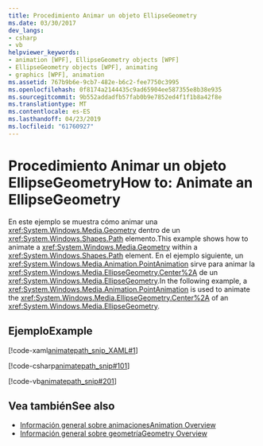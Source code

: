 ```yaml
---
title: Procedimiento Animar un objeto EllipseGeometry
ms.date: 03/30/2017
dev_langs:
- csharp
- vb
helpviewer_keywords:
- animation [WPF], EllipseGeometry objects [WPF]
- EllipseGeometry objects [WPF], animating
- graphics [WPF], animation
ms.assetid: 767b9b6e-9cb7-482e-b6c2-fee7750c3995
ms.openlocfilehash: 0f8174a2144435c9ad65904ee587355e8b38e935
ms.sourcegitcommit: 9b552addadfb57fab0b9e7852ed4f1f1b8a42f8e
ms.translationtype: MT
ms.contentlocale: es-ES
ms.lasthandoff: 04/23/2019
ms.locfileid: "61760927"
---
```

# <a name="how-to-animate-an-ellipsegeometry"></a><span data-ttu-id="6e53e-102">Procedimiento Animar un objeto EllipseGeometry</span><span class="sxs-lookup"><span data-stu-id="6e53e-102">How to: Animate an EllipseGeometry</span></span>
<span data-ttu-id="6e53e-103">En este ejemplo se muestra cómo animar una <xref:System.Windows.Media.Geometry> dentro de un <xref:System.Windows.Shapes.Path> elemento.</span><span class="sxs-lookup"><span data-stu-id="6e53e-103">This example shows how to animate a <xref:System.Windows.Media.Geometry> within a <xref:System.Windows.Shapes.Path> element.</span></span> <span data-ttu-id="6e53e-104">En el ejemplo siguiente, un <xref:System.Windows.Media.Animation.PointAnimation> sirve para animar la <xref:System.Windows.Media.EllipseGeometry.Center%2A> de un <xref:System.Windows.Media.EllipseGeometry>.</span><span class="sxs-lookup"><span data-stu-id="6e53e-104">In the following example, a <xref:System.Windows.Media.Animation.PointAnimation> is used to animate the <xref:System.Windows.Media.EllipseGeometry.Center%2A> of an <xref:System.Windows.Media.EllipseGeometry>.</span></span>  
  
## <a name="example"></a><span data-ttu-id="6e53e-105">Ejemplo</span><span class="sxs-lookup"><span data-stu-id="6e53e-105">Example</span></span>  
 [!code-xaml[animatepath_snip_XAML#1](~/samples/snippets/csharp/VS_Snippets_Wpf/animatepath_snip_XAML/CS/EllipseGeometryExample.xaml#1)]  
  
 [!code-csharp[animatepath_snip#101](~/samples/snippets/csharp/VS_Snippets_Wpf/animatepath_snip/CSharp/EllipseGeometryExample.cs#101)]  
  
 [!code-vb[animatepath_snip#201](~/samples/snippets/visualbasic/VS_Snippets_Wpf/animatepath_snip/VisualBasic/EllipseGeometryExample.vb#201)]  
  
## <a name="see-also"></a><span data-ttu-id="6e53e-106">Vea también</span><span class="sxs-lookup"><span data-stu-id="6e53e-106">See also</span></span>

- [<span data-ttu-id="6e53e-107">Información general sobre animaciones</span><span class="sxs-lookup"><span data-stu-id="6e53e-107">Animation Overview</span></span>](animation-overview.md)
- [<span data-ttu-id="6e53e-108">Información general sobre geometría</span><span class="sxs-lookup"><span data-stu-id="6e53e-108">Geometry Overview</span></span>](geometry-overview.md)
